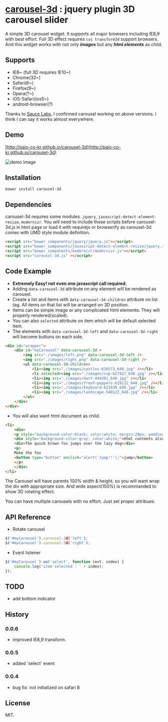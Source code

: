 # [carousel-3d](http://paio-co-kr.github.io/carousel-3d) : jquery plugin 3D carousel slider

A simple 3D carousel widget.
It supports all major browsers including IE8,9 with best effort. Full 3D effect requires `css transform3d` support browsers. 
And this widget works with not only _**images**_ but any _**html elements**_ as child.

## Supports
* IE8~ (full 3D requires IE10~)
* Chrome(32~)
* Safari(6~)
* Firefox(9~)
* Opera(?~)
* iOS-Safari(ios5~)
* android-browser(?)

Thanks to [Sauce Labs](http://saucelabs.com), I confirmed carousel working on above versions. I think I can say it works almost everywhere.

## Demo

[http://paio-co-kr.github.io/carousel-3d](http://paio-co-kr.github.io/carousel-3d)

![demo image](http://paio-co-kr.github.io/carousel-3d/images/recent_browser.png)

## Installation

`bower install carousel-3d`

## Dependencies
carousel-3d requires some modules. `jquery`, `javascript-detect-element-resize`, `modernizr`.
You will need to include those scripts before carousel-3d.js in html page or load it with requirejs or browserify as carousel-3d comes with UMD style module definition.
```html
<script src="bower_components/jquery/jquery.js"></script>
<script src="bower_components/javascript-detect-element-resize/jquery.resize.js"></script>
<script src="bower_components/modernizr/modernizr.js"></script>
<script src="carousel-3d.js" ></script>
```

## Code Example
* **Extremely Easy! not even one javascript call required.**
* Adding `data-carousel-3d` attribute on any element will be rendered as carousel.
* Create a list and items with `data-carousel-3d-children` attribute on list tag. All items on that list will be arranged on 3D position.
* Items can be simple image or any complicated html elements. They will properly rendered(scaled).
* You can also `selected` attribute on item which will be default selected item.
* The elements with `data-carousel-3d-left` and `data-carousel-3d-right` will become buttons on each side.

```html
<div id="wrapper">
    <div id="myCarousel" data-carousel-3d >
        <img src="./images/left.png" data-carousel-3d-left />
        <img src="./images/right.png" data-carousel-3d-right />
        <ul data-carousel-3d-children>
            <li><img src="./images/castles-616573_640.jpg" /></li>
            <li selected><img src="./images/cup-617422_640.jpg" /></li>
            <li><img src="./images/dart-444201_640.jpg" /></li>
            <li><img src="./images/fresh-peppers-619132_640.jpg" /></li>
            <li><img src="./images/keyboard-621830_640.jpg" /></li>
            <li><img src="./images/landscape-540122_640.jpg" /></li>
        </ul>
    </div>
</div>
```

* You will also want html document as child.

```html
<li>
    <div>
    <p style="background-color:black; color:white; margin:20px; padding:20px;">A simple html child</p>
    <div style="background-color:gray; color:white;">Html contents also works ok!!!</div>
    <div>The quick brown fox jumps over the lazy dog</div>
    <p>
    Make the fox
    <button type="button" onclick="alert('Jump!!');">jump</button>
    </p>
    </div>
</li>
```
The Carousel will have parents 100% width & height. so you will want wrap the div with appropriate size. And wide aspect(150%) is recommanded to show 3D rotating effect.

You can have multiple carousels with no effort. Just set proper attribues.
## API Reference
* Rotate carousel
```javascript
$('#myCarousel').carousel-3d('left');
$('#myCarousel').carousel-3d('right');
```
* Event listener
```javascript
$('#myCarousel').on('select', function (evt, index) {
    console.log('item selected : ' + index);
});
```


## TODO
* add bottom indicator

## History
### 0.0.6
* improved IE8,9 transform.

### 0.0.5
* added 'select' event

### 0.0.4
* bug fix: not initialized on safari 8
 

## License

MIT.
